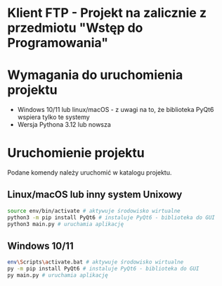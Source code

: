 # Klient FTP - Projekt na zalicznie z przedmiotu "Wstęp do Programowania"

# Wymagania do uruchomienia projektu
- Windows 10/11 lub linux/macOS - z uwagi na to, że biblioteka PyQt6 wspiera tylko te systemy
- Wersja Pythona 3.12 lub nowsza

# Uruchomienie projektu
Podane komendy należy uruchomić w katalogu projektu.
## Linux/macOS lub inny system Unixowy
```bash
source env/bin/activate # aktywuje środowisko wirtualne
python3 -m pip install PyQt6 # instaluje PyQt6 - biblioteka do GUI
python3 main.py # uruchamia aplikację
```

## Windows 10/11
```sh
env\Scripts\activate.bat # aktywuje środowisko wirtualne
py -m pip install PyQt6 # instaluje PyQt6 - biblioteka do GUI
py main.py # uruchamia aplikację
```




